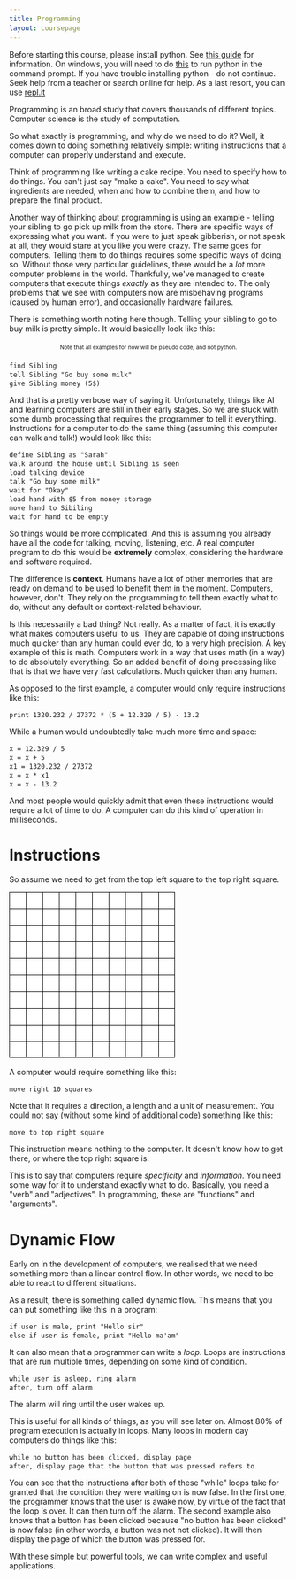 ```yaml
---
title: Programming
layout: coursepage
---
```


Before starting this course, please install python. See [this guide](http://en.wikibooks.org/wiki/A_Beginner's_Python_Tutorial/Installing_Python) for information. On windows, you will need to do [this](https://docs.python.org/2/using/windows.html#excursus-setting-environment-variables) to run python in the command prompt. If you have trouble installing python - do not continue. Seek help from a teacher or search online for help. As a last resort, you can use [repl.it](http://repl.it/languages/Python)

Programming is an broad study that covers thousands of different topics. Computer science is the study of computation.

So what exactly is programming, and why do we need to do it? Well, it comes down to doing something relatively simple: writing instructions that a computer can properly understand and execute.

Think of programming like writing a cake recipe. You need to specify how to do things. You can't just say "make a cake". You need to say what ingredients are needed, when and how to combine them, and how to prepare the final product.

Another way of thinking about programming is using an example - telling your sibling to go pick up milk from the store. There are specific ways of expressing what you want. If you were to just speak gibberish, or not speak at all, they would stare at you like you were crazy. The same goes for computers. Telling them to do things requires some specific ways of doing so. Without those very particular guidelines, there would be a *lot* more computer problems in the world. Thankfully, we've managed to create computers that execute things *exactly* as they are intended to. The only problems that we see with computers now are misbehaving programs (caused by human error), and occasionally hardware failures.

There is something worth noting here though. Telling your sibling to go to buy milk is pretty simple. It would basically look like this:

<div class="well" style="padding:5px!important;font-size:10px;text-align:center;">
Note that all examples for now will be pseudo code, and not python.
</div>

    find Sibling
    tell Sibling "Go buy some milk"
    give Sibling money (5$)

And that is a pretty verbose way of saying it. Unfortunately, things like AI and learning computers are still in their early stages. So we are stuck with some dumb processing that requires the programmer to tell it everything. Instructions for a computer to do the same thing (assuming this computer can walk and talk!) would look like this:

    define Sibling as "Sarah"
    walk around the house until Sibling is seen
    load talking device
    talk "Go buy some milk"
    wait for "Okay"
    load hand with $5 from money storage
    move hand to Sibiling
    wait for hand to be empty

So things would be more complicated. And this is assuming you already have all the code for talking, moving, listening, etc. A real computer program to do this would be **extremely** complex, considering the hardware and software required.

The difference is **context**. Humans have a lot of other memories that are ready on demand to be used to benefit them in the moment. Computers, however, don't. They rely on the programming to tell them exactly what to do, without any default or context-related behaviour.

Is this necessarily a bad thing? Not really. As a matter of fact, it is exactly what makes computers useful to us. They are capable of doing instructions much quicker than any human could ever do, to a very high precision. A key example of this is math. Computers work in a way that uses math (in a way) to do absolutely everything. So an added benefit of doing processing like that is that we have very fast calculations. Much quicker than any human.

As opposed to the first example, a computer would only require instructions like this:

    print 1320.232 / 27372 * (5 + 12.329 / 5) - 13.2

While a human would undoubtedly take much more time and space:

    x = 12.329 / 5
    x = x + 5
    x1 = 1320.232 / 27372
    x = x * x1
    x = x - 13.2

And most people would quickly admit that even these instructions would require a lot of time to do. A computer can do this kind of operation in milliseconds.

# Instructions
So assume we need to get from the top left square to the top right square.

![](/img/grid.png)

A computer would require something like this:

    move right 10 squares
    
Note that it requires a direction, a length and a unit of measurement. You could not say (without some kind of additional code) something like this:

    move to top right square

This instruction means nothing to the computer. It doesn't know how to get there, or where the top right square is.

This is to say that computers require *specificity* and *information*. You need some way for it to understand exactly what to do. Basically, you need a "verb" and "adjectives". In programming, these are "functions" and "arguments".

# Dynamic Flow
Early on in the development of computers, we realised that we need something more than a linear control flow. In other words, we need to be able to react to different situations.

As a result, there is something called dynamic flow. This means that you can put something like this in a program:

    if user is male, print "Hello sir"
    else if user is female, print "Hello ma'am"

It can also mean that a programmer can write a *loop*. Loops are instructions that are run multiple times, depending on some kind of condition.

    while user is asleep, ring alarm
    after, turn off alarm

The alarm will ring until the user wakes up.

This is useful for all kinds of things, as you will see later on. Almost 80% of program execution is actually in loops. Many loops in modern day computers do things like this:

    while no button has been clicked, display page
    after, display page that the button that was pressed refers to

You can see that the instructions after both of these "while" loops take for granted that the condition they were waiting on is now false. In the first one, the programmer knows that the user is awake now, by virtue of the fact that the loop is over. It can then turn off the alarm. The second example also knows that a button has been clicked because "no button has been clicked" is now false (in other words, a button was not not clicked). It will then display the page of which the button was pressed for.

With these simple but powerful tools, we can write complex and useful applications.
